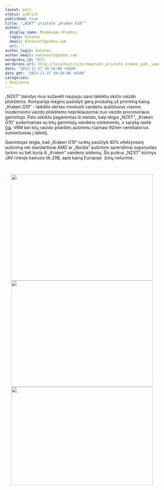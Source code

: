 ```yaml
---
layout: post
status: publish
published: true
title: "„NZXT“ pristato „Kraken G10“"
author:
  display_name: Mindaugas Klumbis
  login: Katonas
  email: katonasf1@yahoo.com
  url: ''
author_login: Katonas
author_email: katonasf1@yahoo.com
wordpress_id: 7873
wordpress_url: http://localhost/site/new/nzxt_pristato_kraken_g10__vandens_sistema_ausinti_vaizdo_plokstems/
date: '2013-11-27 20:16:08 +0200'
date_gmt: '2013-11-27 20:16:08 +0200'
categories:
- Naujienos
---
```

<p>
	„NZXT“ bandys mus sužavėti naujuoju savo laikikliu skirtu vaizdo plokštėms. Kompanija mėgins pasiūlyti gerą produktą už priimtiną kainą. „Kraken G10“ - laikiklis skirtas montuoti vandens aušintuvus visoms modernioms vaizdo plokštėms nepriklausomai nuo vaizdo procesoriaus gamintojo. Pats laikiklis pagamintas iš metalo, kaip teigia „NZXT“, „Kraken G10“ suderinamas su kitų gamintojų vandens sistemomis, o sąrašą rasite <u><a href="https://store.nzxt.com/ProductDetails.asp?ProductCode=RL-KRG10">čia</a></u>. VRM bei kitų vaizdo plokštės aušinimu rūpinasi 92mm ventiliatorius sumontuotas į laikiklį.</p>
<p>
	Gamintojas teigia, kad „Kraken G10“ turėtų pasiūlyti 40% efektyvesnį aušinimą nei standartiniai AMD ar „Nvidia“ aušinimo sprendimai suporuotas tarkim su bet kuria iš „Kraken“ vandens sistemų. Šis puikus „NZXT“ kūrinys JAV rinkoje kainuos tik 29$, apie kainą Europoje  žinių neturime.</p>
<p>
	 </p>
<p style="text-align: center;">
	<a href="http://technews.lt/userfiles/NZXT_Kraken_G10_04.jpg"><img alt="" src="http://technews.lt/userfiles/NZXT_Kraken_G10_04.jpg" style="width: 464px; height: 348px;" /></a><a href="http://technews.lt/userfiles/NZXT_Kraken_G10_02.jpg"><img alt="" src="http://technews.lt/userfiles/NZXT_Kraken_G10_02.jpg" style="width: 464px; height: 348px;" /></a><a href="http://technews.lt/userfiles/NZXT_Kraken_G10_03.jpg"><img alt="" src="http://technews.lt/userfiles/NZXT_Kraken_G10_03.jpg" style="width: 464px; height: 321px;" /></a></p>
